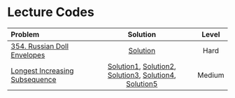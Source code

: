 # Lecture Codes

|  **Problem**  |  **Solution**  |  **Level**  |
|:--------------|:--------------:|:-----------:|
|  [354. Russian Doll Envelopes](https://leetcode.com/problems/russian-doll-envelopes/description/)  |  [Solution]()  |  Hard  |
|  [Longest Increasing Subsequence](https://www.geeksforgeeks.org/problems/longest-increasing-subsequence-1587115620/1)  |  [Solution1](), [Solution2](), [Solution3](), [Solution4](), [Solution5]()  |  Medium  |